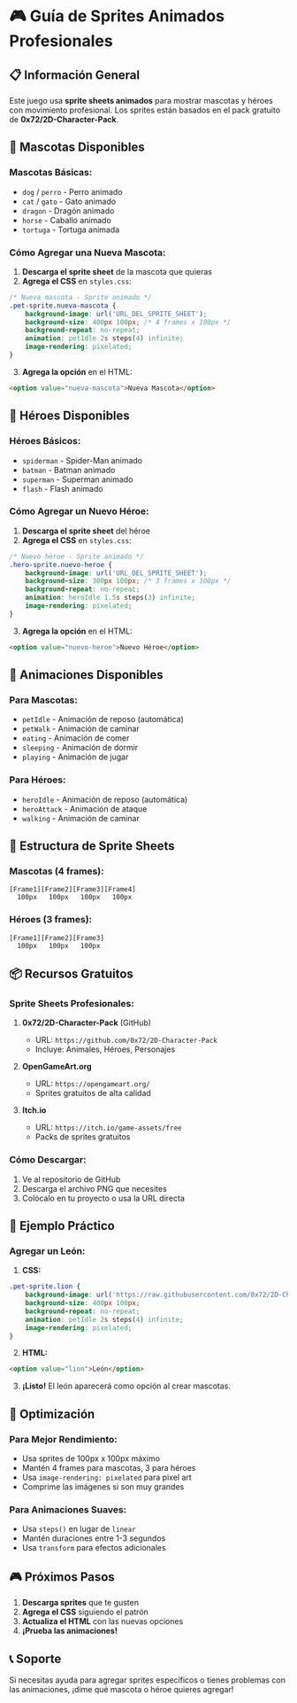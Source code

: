 # 🎮 Guía de Sprites Animados Profesionales

## 📋 **Información General**

Este juego usa **sprite sheets animados** para mostrar mascotas y héroes con movimiento profesional. Los sprites están basados en el pack gratuito de **0x72/2D-Character-Pack**.

## 🐾 **Mascotas Disponibles**

### **Mascotas Básicas:**
- `dog` / `perro` - Perro animado
- `cat` / `gato` - Gato animado  
- `dragon` - Dragón animado
- `horse` - Caballo animado
- `tortuga` - Tortuga animada

### **Cómo Agregar una Nueva Mascota:**

1. **Descarga el sprite sheet** de la mascota que quieras
2. **Agrega el CSS** en `styles.css`:

```css
/* Nueva mascota - Sprite animado */
.pet-sprite.nueva-mascota {
    background-image: url('URL_DEL_SPRITE_SHEET');
    background-size: 400px 100px; /* 4 frames x 100px */
    background-repeat: no-repeat;
    animation: petIdle 2s steps(4) infinite;
    image-rendering: pixelated;
}
```

3. **Agrega la opción** en el HTML:

```html
<option value="nueva-mascota">Nueva Mascota</option>
```

## 🦸 **Héroes Disponibles**

### **Héroes Básicos:**
- `spiderman` - Spider-Man animado
- `batman` - Batman animado
- `superman` - Superman animado
- `flash` - Flash animado

### **Cómo Agregar un Nuevo Héroe:**

1. **Descarga el sprite sheet** del héroe
2. **Agrega el CSS** en `styles.css`:

```css
/* Nuevo héroe - Sprite animado */
.hero-sprite.nuevo-heroe {
    background-image: url('URL_DEL_SPRITE_SHEET');
    background-size: 300px 100px; /* 3 frames x 100px */
    background-repeat: no-repeat;
    animation: heroIdle 1.5s steps(3) infinite;
    image-rendering: pixelated;
}
```

3. **Agrega la opción** en el HTML:

```html
<option value="nuevo-heroe">Nuevo Héroe</option>
```

## 🎨 **Animaciones Disponibles**

### **Para Mascotas:**
- `petIdle` - Animación de reposo (automática)
- `petWalk` - Animación de caminar
- `eating` - Animación de comer
- `sleeping` - Animación de dormir
- `playing` - Animación de jugar

### **Para Héroes:**
- `heroIdle` - Animación de reposo (automática)
- `heroAttack` - Animación de ataque
- `walking` - Animación de caminar

## 🔧 **Estructura de Sprite Sheets**

### **Mascotas (4 frames):**
```
[Frame1][Frame2][Frame3][Frame4]
  100px   100px   100px   100px
```

### **Héroes (3 frames):**
```
[Frame1][Frame2][Frame3]
  100px   100px   100px
```

## 📦 **Recursos Gratuitos**

### **Sprite Sheets Profesionales:**
1. **0x72/2D-Character-Pack** (GitHub)
   - URL: `https://github.com/0x72/2D-Character-Pack`
   - Incluye: Animales, Héroes, Personajes

2. **OpenGameArt.org**
   - URL: `https://opengameart.org/`
   - Sprites gratuitos de alta calidad

3. **Itch.io**
   - URL: `https://itch.io/game-assets/free`
   - Packs de sprites gratuitos

### **Cómo Descargar:**
1. Ve al repositorio de GitHub
2. Descarga el archivo PNG que necesites
3. Colócalo en tu proyecto o usa la URL directa

## 🎯 **Ejemplo Práctico**

### **Agregar un León:**

1. **CSS:**
```css
.pet-sprite.lion {
    background-image: url('https://raw.githubusercontent.com/0x72/2D-Character-Pack/master/PNG/Animals/Lion.png');
    background-size: 400px 100px;
    background-repeat: no-repeat;
    animation: petIdle 2s steps(4) infinite;
    image-rendering: pixelated;
}
```

2. **HTML:**
```html
<option value="lion">León</option>
```

3. **¡Listo!** El león aparecerá como opción al crear mascotas.

## 🚀 **Optimización**

### **Para Mejor Rendimiento:**
- Usa sprites de 100px x 100px máximo
- Mantén 4 frames para mascotas, 3 para héroes
- Usa `image-rendering: pixelated` para pixel art
- Comprime las imágenes si son muy grandes

### **Para Animaciones Suaves:**
- Usa `steps()` en lugar de `linear`
- Mantén duraciones entre 1-3 segundos
- Usa `transform` para efectos adicionales

## 🎮 **Próximos Pasos**

1. **Descarga sprites** que te gusten
2. **Agrega el CSS** siguiendo el patrón
3. **Actualiza el HTML** con las nuevas opciones
4. **¡Prueba las animaciones!**

## 📞 **Soporte**

Si necesitas ayuda para agregar sprites específicos o tienes problemas con las animaciones, ¡dime qué mascota o héroe quieres agregar! 